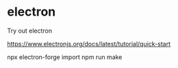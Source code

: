 # electron
Try out electron

https://www.electronjs.org/docs/latest/tutorial/quick-start


npx electron-forge import
npm run make